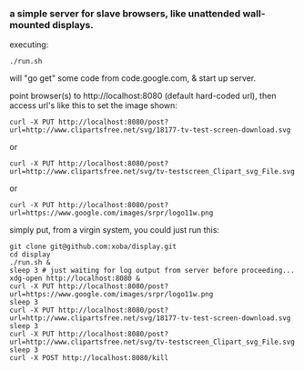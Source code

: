 ### a simple server for slave browsers, like unattended wall-mounted displays. 

executing:

    ./run.sh

will "go get" some code from code.google.com, & start up server.

point browser(s) to http://localhost:8080 (default hard-coded url),
then access url's like this to set the image shown:

    curl -X PUT http://localhost:8080/post?url=http://www.clipartsfree.net/svg/18177-tv-test-screen-download.svg

or 

    curl -X PUT http://localhost:8080/post?url=http://www.clipartsfree.net/svg/tv-testscreen_Clipart_svg_File.svg

or

    curl -X PUT http://localhost:8080/post?url=https://www.google.com/images/srpr/logo11w.png

simply put, from a virgin system, you could just run this:

    git clone git@github.com:xoba/display.git
    cd display
    ./run.sh &
    sleep 3 # just waiting for log output from server before proceeding...
    xdg-open http://localhost:8080 &
    curl -X PUT http://localhost:8080/post?url=https://www.google.com/images/srpr/logo11w.png
    sleep 3
    curl -X PUT http://localhost:8080/post?url=http://www.clipartsfree.net/svg/18177-tv-test-screen-download.svg
    sleep 3
    curl -X PUT http://localhost:8080/post?url=http://www.clipartsfree.net/svg/tv-testscreen_Clipart_svg_File.svg
    sleep 3
    curl -X POST http://localhost:8080/kill
    
    
